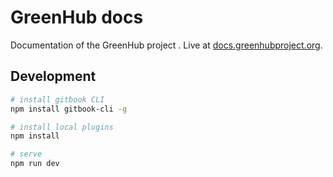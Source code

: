 # GreenHub docs

Documentation of the GreenHub project . Live at [docs.greenhubproject.org](http://docs.greenhubproject).

## Development

``` bash
# install gitbook CLI
npm install gitbook-cli -g

# install local plugins
npm install

# serve
npm run dev
```
